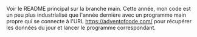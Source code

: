 Voir le README principal sur la branche main. 
Cette année, mon code est un peu plus industrialisé que l'année dernière avec un programme main propre qui se connecte à l'URL https://adventofcode.com/  pour récupérer les données du jour et lancer le programme correspondant.
